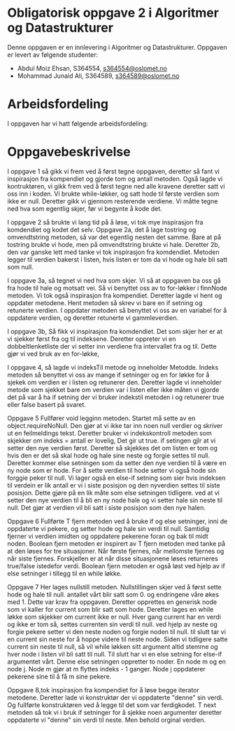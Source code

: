 # Obligatorisk oppgave 2 i Algoritmer og Datastrukturer

Denne oppgaven er en innlevering i Algoritmer og Datastrukturer. 
Oppgaven er levert av følgende studenter:
* Abdul Moiz Ehsan, S364554, s364554@oslomet.no
* Mohammad Junaid Ali, S364589, s364589@oslomet.no

# Arbeidsfordeling

I oppgaven har vi hatt følgende arbeidsfordeling:

# Oppgavebeskrivelse

I oppgave 1 så gikk vi frem ved å først tegne oppgaven, deretter så fant vi inspirasjon fra kompendiet og gjorde tom og antall metoden. Også
lagde vi kontruktøren, vi gikk frem ved å først tegne ned alle kravene deretter satt vi oss inn i koden. Vi brukte while-løkker, og satt hode til første
verdien som ikke er null. Deretter gikk vi gjennom resterende verdiene. Vi måtte tegne ned hva som egentlig skjer, før vi begynte å kode det.

I oppgave 2 så brukte vi lang tid på å løse, vi tok mye inspirasjon fra komdendiet og kodet det selv. Oppgave 2a, det å lage tostring og omvendtstring
metoden, så var det egentlig nesten det samme. Bare at på tostring brukte vi hode, men på omvendtstring brukte vi hale. Deretter 2b, den var ganske lett
med tanke vi tok inspirasjon fra komdendiet. Metoden legger til verdien bakerst i listen, hvis listen er tom
da vi hode og hale bli satt som null.

I oppgave 3a, så tegnet vi ned hva som skjer. Vi så at oppgaven ba oss gå fra hode til hale og motsatt vei. Så vi benyttet oss av
to for-løkker i finnNode metoden. Vi tok også inspirasjon fra kompendiet. Deretter lagde vi hent og oppdater metodene. Hent metoden så
skrev vi bare en if setning og retunerte verdien. I oppdater metoden så benyttet vi oss av en variabel for å oppdatere verdien, og deretter
retunerte vi gammleverdien.

I oppgave 3b, Så fikk vi inspirasjon fra komdendiet. Det som skjer her er at vi sjekker først fra og til indeksene. Deretter oppreter
vi en dobbeltlenketliste der vi setter inn verdiene fra intervallet fra og til. Dette gjør vi ved bruk av en for-løkke,

I oppgave 4, så lagde vi indeksTil metode og inneholder Metodde. Indeks metoden så benyttet vi oss av mange if setninger og en for løkke
for å sjekek om verdien er i listen og retunerer den. Deretter lagde vi inneholder metode som sjekket bare om verdien var i listen eller ikke
måten vi gjorde det på var å ha if setning der vi bruker indekstil metoden i og retunerer true eller false basert på svaret.

Oppgave 5
Fullfører void legginn metoden. Startet må sette av en object.requireNoNull. Den gjør at vi ikke tar inn noen null verdier og
skriver ut en feilmeldings tekst. Deretter bruker vi indekskontroll metoden som skjekker om indeks = antall er lovelig,
Det gir ut true. if setingen gjlr at vi setter den nye verdien først. Deretter så skjekkes det om listen er tom og hvis den er det
så skal hode og hale sine neste og forgie settes til null. Deretter kommer else setningen som da setter den nye verdien til å være en ny node som er hode.
For å sette verdien til hode setter vi også hode sin forggie peker til null.
Vi lager også en else-if setning som sier hvis indeksen til verdein er lik antall er vi i siste posisjon og den nyverdien
settes til siste posisjon. Dette gjøre på en lik måte som else setningen tidligere. ved at vi setter den nye verdien til å bli en ny node hale 
og vi setter hale sin neste til null. Det gjør at verdien vil bli satt i siste posisjon som den nye halen. 

Oppgave 6
Fullførte T fjern metoden ved å bruke if og else setninger, inni de oppdaterte vi pekere, og setter hode
og hale sin verdi til null. Samtidig fjerner vi verdien imidten og oppdatere pekerene foran og bak til midt noden.
Boolean fjern metoden er inspirert av T fjern metoden med tanke på at den løses for tre situasjoner. Når første fjernes,
når mellomste fjernes og når siste fjernes. Forskjellen er at når disse situasjonene løses returneres true/false
istedefor verdi. Boolean fjern metoden er også løst ved hjelp av if else setninger i tillegg til en while løkke.


Oppgave 7
Her lages nullstill metoden. Nullstillingen skjer ved å først sette hode og hale til null.
antallet vårt blir satt som 0. og endringene våre økes med 1. Dette var krav fra oppgaven.
Deretter opprettes en generisk node som vi kaller for current som blir satt som hode. Deretter lages en while løkke
som skjekker om current ikke er null. Hver gang current har en verdi og ikke er tom så, settes currenten sin verdi til null.
ved hjelp av neste og forgie pekere setter vi den neste noden og forgie noden til null. til slutt tar vi en current sin neste
for å hoppe videre til neste node. Siden vi tidligere satte current sin neste til null, så vil while løkken sitt argument altid
stemme og hver node i listen vil bli satt til null. Til slutt har vi en else setning for else-if argumentet vårt. 
Denne else setningen oppretter to noder. En node m og en node j. Node m gjør at m flyttes indeks - 1 ganger.
Node j oppdaterer pekerene sine til å få m sine pekere.

Oppgave 8,tok inspirasjon fra kompendiet for å løse begge iterator metodene. Deretter lade vi konstruktør der vi oppdaterte "denne" sin verdi.
Og fullførte konstruktøren ved å legge til det som var ferdigkodet. T next metoden så tok vi i bruk if setninger for å sjekke noen argumenter
deretter oppdaterte vi "denne" sin verdi til neste. Men behold orginal verdien.